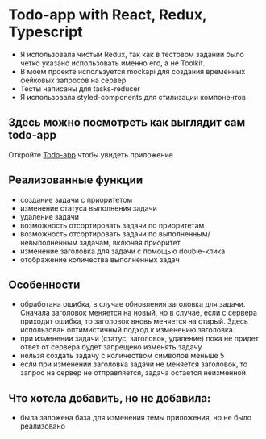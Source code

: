 # Todo-app with React, Redux, Typescript

- Я использовала чистый Redux, так как в тестовом задании было четко указано использовать именно его, а не Toolkit.
- В моем проекте используется mockapi для создания временных фейковых запросов на сервер
- Тесты написаны для tasks-reducer
- Я использовала styled-components для стилизации компонентов

## Здесь можно посмотреть как выглядит сам todo-app

Откройте [Todo-app](https://persistent-fox.github.io/todo-app/) чтобы увидеть приложение

## Реализованные функции

- создание задачи с приоритетом
- изменение статуса выполнения задачи
- удаление задачи
- возможность отсортировать задачи по приоритетам
- возможность отсортировать задачи по выполненным/невыполненным задачам, включая приоритет
- изменение заголовка для задачи с помощью double-клика
- отображение количества выполненных задач

## Особенности

- обработана ошибка, в случае обновления заголовка для задачи. Сначала заголовок меняется на новый, но в случае, если с сервера приходит ошибка, то заголовок вновь меняется на старый. Здесь использован оптимистичный подход к изменению заголовка.
- при изменении задачи (статус, заголовок, удаление) пока не придет ответ от сервера будет запрещено изменять задачу
- нельзя создать задачу с количеством символов меньше 5
- если при изменении заголовка задачи не меняется заголовок, то запрос на сервер не отправляется, задача остается неизменной

## Что хотела добавить, но не добавила:
- была заложена база для изменения темы приложения, но не было реализовано
